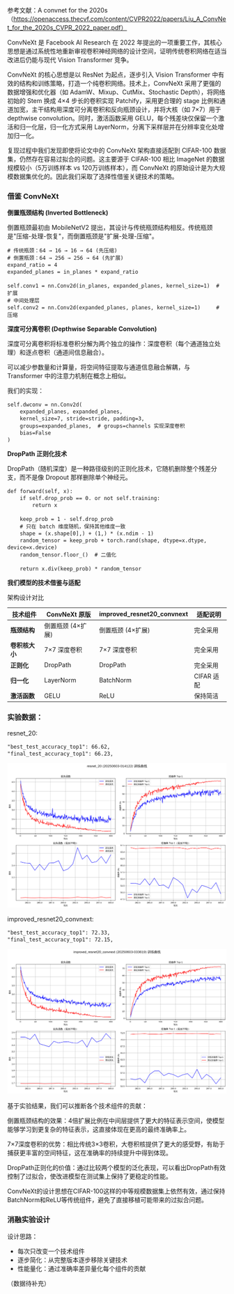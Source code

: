 参考文献：A convnet for the 2020s（https://openaccess.thecvf.com/content/CVPR2022/papers/Liu_A_ConvNet_for_the_2020s_CVPR_2022_paper.pdf）

ConvNeXt 是 Facebook AI Research 在 2022 年提出的一项重要工作，其核心思想是通过系统性地重新审视卷积神经网络的设计空间，证明传统卷积网络在适当改进后仍能与现代 Vision Transformer 竞争。

ConvNeXt 的核心思想是以 ResNet 为起点，逐步引入 Vision Transformer 中有效的结构和训练策略，打造一个纯卷积网络。技术上，ConvNeXt 采用了更强的数据增强和优化器（如 AdamW、Mixup、CutMix、Stochastic Depth），将网络初始的 Stem 换成 4×4 步长的卷积实现 Patchify，采用更合理的 stage 比例和通道加宽，主干结构用深度可分离卷积和反向瓶颈设计，并将大核（如 7×7）用于 depthwise convolution。同时，激活函数采用 GELU，每个残差块仅保留一个激活和归一化层，归一化方式采用 LayerNorm，分离下采样层并在分辨率变化处增加归一化。


复现过程中我们发现即使将论文中的 ConvNeXt 架构直接适配到 CIFAR-100 数据集，仍然存在容易过拟合的问题。这主要源于 CIFAR-100 相比 ImageNet 的数据规模较小（5万训练样本 vs 120万训练样本），而 ConvNeXt 的原始设计是为大规模数据集优化的。因此我们采取了选择性借鉴关键技术的策略。

### 借鉴 ConvNeXt

**倒置瓶颈结构 (Inverted Bottleneck)**

倒置瓶颈最初由 MobileNetV2 提出，其设计与传统瓶颈结构相反。传统瓶颈是"压缩-处理-恢复"，而倒置瓶颈是"扩展-处理-压缩"。

```
# 传统瓶颈：64 → 16 → 16 → 64 (先压缩)
# 倒置瓶颈：64 → 256 → 256 → 64 (先扩展)
expand_ratio = 4
expanded_planes = in_planes * expand_ratio

self.conv1 = nn.Conv2d(in_planes, expanded_planes, kernel_size=1)  # 扩展
# 中间处理层
self.conv2 = nn.Conv2d(expanded_planes, planes, kernel_size=1)     # 压缩
```

**深度可分离卷积 (Depthwise Separable Convolution)**

深度可分离卷积将标准卷积分解为两个独立的操作：深度卷积（每个通道独立处理）和逐点卷积（通道间信息融合）。

可以减少参数量和计算量，将空间特征提取与通道信息融合解耦，与 Transformer 中的注意力机制在概念上相似。

我们的实现：

```
self.dwconv = nn.Conv2d(
    expanded_planes, expanded_planes, 
    kernel_size=7, stride=stride, padding=3,
    groups=expanded_planes,  # groups=channels 实现深度卷积
    bias=False
)
```

**DropPath 正则化技术**

DropPath（随机深度）是一种路径级别的正则化技术，它随机删除整个残差分支，而不是像 Dropout 那样删除单个神经元。

```
def forward(self, x):
    if self.drop_prob == 0. or not self.training:
        return x
    
    keep_prob = 1 - self.drop_prob
    # 只在 batch 维度随机，保持其他维度一致
    shape = (x.shape[0],) + (1,) * (x.ndim - 1)
    random_tensor = keep_prob + torch.rand(shape, dtype=x.dtype, device=x.device)
    random_tensor.floor_()  # 二值化
    
    return x.div(keep_prob) * random_tensor
```

**我们模型的技术借鉴与适配**

架构设计对比

| 技术组件 | ConvNeXt 原版 | improved_resnet20_convnext | 适配说明 |
|----------|---------------|-------------------|----------|
| **瓶颈结构** | 倒置瓶颈 (4×扩展) | 倒置瓶颈 (4×扩展) | 完全采用 |
| **卷积核大小** | 7×7 深度卷积 | 7×7 深度卷积 | 完全采用 |
| **正则化** | DropPath | DropPath | 完全采用 |
| **归一化** | LayerNorm | BatchNorm | CIFAR 适配 |
| **激活函数** | GELU | ReLU | 保持简洁 |


### 实验数据：

resnet_20:
```
"best_test_accuracy_top1": 66.62,
"final_test_accuracy_top1": 66.23,
```
![](..\logs\resnet_20\20250603-014122\training_curves.png)

improved_resnet20_convnext: 

```
"best_test_accuracy_top1": 72.33,
"final_test_accuracy_top1": 72.15,
```

![](..\logs\improved_resnet20_convnext\20250603-033619\training_curves.png)

基于实验结果，我们可以推断各个技术组件的贡献：

倒置瓶颈结构的效果：4倍扩展比例在中间层提供了更大的特征表示空间，使模型能够学习到更复杂的特征表示，这直接体现在更高的最终准确率上。

7×7深度卷积的优势：相比传统3×3卷积，大卷积核提供了更大的感受野，有助于捕获更丰富的空间特征，这在准确率的持续提升中得到体现。

DropPath正则化的价值：通过比较两个模型的泛化表现，可以看出DropPath有效控制了过拟合，使改进模型在测试集上保持了更稳定的性能。

ConvNeXt的设计思想在CIFAR-100这样的中等规模数据集上依然有效，通过保持BatchNorm和ReLU等传统组件，避免了直接移植可能带来的过拟合问题。

### 消融实验设计

设计思路：
- 每次只改变一个技术组件
- 逐步简化：从完整版本逐步移除关键技术
- 性能量化：通过准确率差异量化每个组件的贡献

（数据待补充）